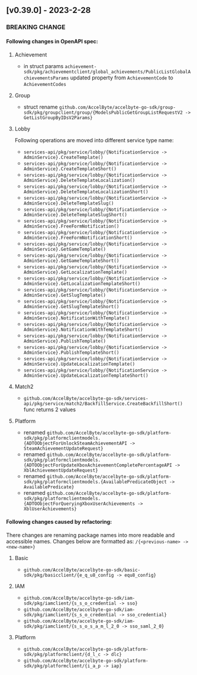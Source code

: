 <a name="v0.39.0"></a>

## [v0.39.0] - 2023-2-28

### BREAKING CHANGE

#### Following changes in OpenAPI spec:

1. Achievement
   - in struct params `achievement-sdk/pkg/achievementclient/global_achievements/PublicListGlobalAchievementsParams`
    updated property from `AchievementCode` to `AchievementCodes`

2. Group
   - struct rename `github.com/AccelByte/accelbyte-go-sdk/group-sdk/pkg/groupclient/group/{ModelsPublicGetGroupListRequestV2 -> GetListGroupByIDsV2Params}`

3. Lobby

    Following operations are moved into different service type name:
   - `services-api/pkg/service/lobby/{NotificationService -> AdminService}.CreateTemplate()`
   - `services-api/pkg/service/lobby/{NotificationService -> AdminService}.CreateTemplateShort()`
   - `services-api/pkg/service/lobby/{NotificationService -> AdminService}.DeleteTemplateLocalization()`
   - `services-api/pkg/service/lobby/{NotificationService -> AdminService}.DeleteTemplateLocalizationShort()`
   - `services-api/pkg/service/lobby/{NotificationService -> AdminService}.DeleteTemplateSlug()`
   - `services-api/pkg/service/lobby/{NotificationService -> AdminService}.DeleteTemplateSlugShort()`
   - `services-api/pkg/service/lobby/{NotificationService -> AdminService}.FreeFormNotification()`
   - `services-api/pkg/service/lobby/{NotificationService -> AdminService}.FreeFormNotificationShort()`
   - `services-api/pkg/service/lobby/{NotificationService -> AdminService}.GetGameTemplate()`
   - `services-api/pkg/service/lobby/{NotificationService -> AdminService}.GetGameTemplateShort()`
   - `services-api/pkg/service/lobby/{NotificationService -> AdminService}.GetLocalizationTemplate()`
   - `services-api/pkg/service/lobby/{NotificationService -> AdminService}.GetLocalizationTemplateShort()`
   - `services-api/pkg/service/lobby/{NotificationService -> AdminService}.GetSlugTemplate()`
   - `services-api/pkg/service/lobby/{NotificationService -> AdminService}.GetSlugTemplateShort()`
   - `services-api/pkg/service/lobby/{NotificationService -> AdminService}.NotificationWithTemplate()`
   - `services-api/pkg/service/lobby/{NotificationService -> AdminService}.NotificationWithTemplateShort()`
   - `services-api/pkg/service/lobby/{NotificationService -> AdminService}.PublishTemplate()`
   - `services-api/pkg/service/lobby/{NotificationService -> AdminService}.PublishTemplateShort()`
   - `services-api/pkg/service/lobby/{NotificationService -> AdminService}.UpdateLocalizationTemplate()`
   - `services-api/pkg/service/lobby/{NotificationService -> AdminService}.UpdateLocalizationTemplateShort()`

4. Match2
   - `github.com/AccelByte/accelbyte-go-sdk/services-api/pkg/service/match2/BackfillService.CreateBackfillShort()` func returns 2 values

5. Platform
   - renamed `github.com/AccelByte/accelbyte-go-sdk/platform-sdk/pkg/platformclientmodels.{ADTOObjectForUnlockSteamAchievementAPI -> SteamAchievementUpdateRequest}`
   - renamed `github.com/AccelByte/accelbyte-go-sdk/platform-sdk/pkg/platformclientmodels.{ADTOObjectForUpdateXboxAchievementCompletePercentageAPI -> XblAchievementUpdateRequest}`
   - renamed `github.com/AccelByte/accelbyte-go-sdk/platform-sdk/pkg/platformclientmodels.{AvailablePredicateObject -> AvailablePredicate}`
   - renamed `github.com/AccelByte/accelbyte-go-sdk/platform-sdk/pkg/platformclientmodels.{ADTOObjectForQueryingXboxUserAchievements -> XblUserAchievements}`

#### Following changes caused by refactoring:

There changes are renaming package names into more readable and accessible names.
Changes below are formatted as: `/{<previous-name> -> <new-name>}`

1. Basic
   - `github.com/AccelByte/accelbyte-go-sdk/basic-sdk/pkg/basicclient/{e_q_u8_config -> equ8_config}`

2. IAM
   - `github.com/AccelByte/accelbyte-go-sdk/iam-sdk/pkg/iamclient/{s_s_o_credential -> sso}`
   - `github.com/AccelByte/accelbyte-go-sdk/iam-sdk/pkg/iamclient/{s_s_o_credential -> sso_credential}`
   - `github.com/AccelByte/accelbyte-go-sdk/iam-sdk/pkg/iamclient/{s_s_o_s_a_m_l_2_0 -> sso_saml_2_0}`

3. Platform
   - `github.com/AccelByte/accelbyte-go-sdk/platform-sdk/pkg/platformclient/{d_l_c -> dlc}`
   - `github.com/AccelByte/accelbyte-go-sdk/platform-sdk/pkg/platformclient/{i_a_p -> iap}`